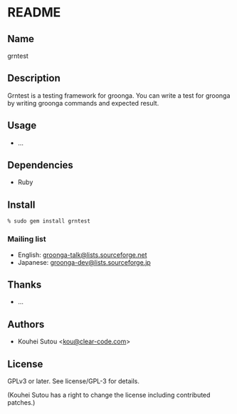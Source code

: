 # README

## Name

grntest

## Description

Grntest is a testing framework for groonga. You can write a test for groonga by writing groonga commands and expected result.

## Usage

* ...

## Dependencies

* Ruby

## Install

```
% sudo gem install grntest
```

### Mailing list

* English: [groonga-talk@lists.sourceforge.net](https://lists.sourceforge.net/lists/listinfo/groonga-talk)
* Japanese: [groonga-dev@lists.sourceforge.jp](http://lists.sourceforge.jp/mailman/listinfo/groonga-dev)

## Thanks

* ...

## Authors

* Kouhei Sutou \<kou@clear-code.com\>

## License

GPLv3 or later. See license/GPL-3 for details.

(Kouhei Sutou has a right to change the license including contributed patches.)

